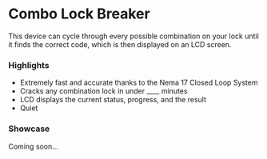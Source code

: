 # Combo Lock Breaker

This device can cycle through every possible combination on your lock until it finds the correct code, which is then displayed on an LCD screen.


### Highlights
- Extremely fast and accurate thanks to the Nema 17 Closed Loop System
- Cracks any combination lock in under ____ minutes
- LCD displays the current status, progress, and the result
- Quiet


### Showcase
Coming soon...
